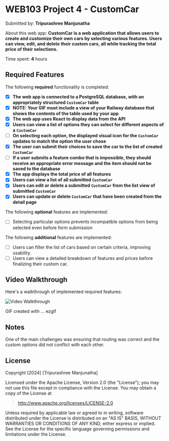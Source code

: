 # WEB103 Project 4 - CustomCar

Submitted by: **Tripurashree Manjunatha**

About this web app: **CustomCar is a web application that allows users to create and customize their own cars by selecting various features. Users can view, edit, and delete their custom cars, all while tracking the total price of their selections.**

Time spent: **4** hours

## Required Features

The following **required** functionality is completed:

- [x] **The web app is connected to a PostgreSQL database, with an appropriately structured `CustomCar` table**
- [x] **NOTE: Your GIF must include a view of your Railway database that shows the contents of the table used by your app**
- [x] **The web app uses React to display data from the API**
- [x] **Users can view a list of options they can select for different aspects of a `CustomCar`**
- [ ] **On selecting each option, the displayed visual icon for the `CustomCar` updates to match the option the user chose**
- [x] **The user can submit their choices to save the car to the list of created `CustomCar`**
- [ ] **If a user submits a feature combo that is impossible, they should receive an appropriate error message and the item should not be saved to the database**
- [x] **The app displays the total price of all features**
- [x] **Users can view a list of all submitted `CustomCar`**
- [x] **Users can edit or delete a submitted `CustomCar` from the list view of submitted `CustomCar`**
- [x] **Users can update or delete `CustomCar` that have been created from the detail page**

The following **optional** features are implemented:

- [ ] Selecting particular options prevents incompatible options from being selected even before form submission

The following **additional** features are implemented:

- [ ] Users can filter the list of cars based on certain criteria, improving usability.
- [ ] Users can view a detailed breakdown of features and prices before finalizing their custom car.

## Video Walkthrough

Here's a walkthrough of implemented required features:

<img src='https://github.com/tripurashree/web103_unit4_project/blob/main/gif.gif' title='Video Walkthrough' width='' alt='Video Walkthrough' />

GIF created with ... ezgif
<!-- Recommended tools:
[Kap](https://getkap.co/) for macOS
[ScreenToGif](https://www.screentogif.com/) for Windows
[peek](https://github.com/phw/peek) for Linux. -->

## Notes

One of the main challenges was ensuring that routing was correct and the custom options did not conflict with each other. 

## License

Copyright [2024] [Tripurashree Manjunatha]

Licensed under the Apache License, Version 2.0 (the "License"); you may not use this file except in compliance with the License. You may obtain a copy of the License at

> http://www.apache.org/licenses/LICENSE-2.0

Unless required by applicable law or agreed to in writing, software distributed under the License is distributed on an "AS IS" BASIS, WITHOUT WARRANTIES OR CONDITIONS OF ANY KIND, either express or implied. See the License for the specific language governing permissions and limitations under the License.

